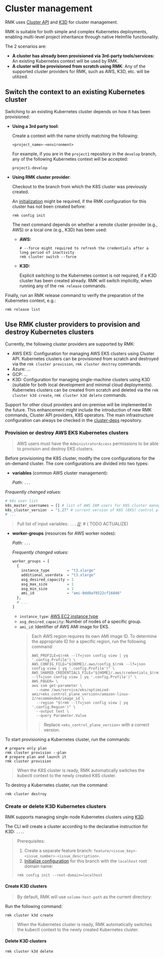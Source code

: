 # Cluster management

RMK uses [Cluster API](https://cluster-api.sigs.k8s.io/introduction) and [K3D](https://k3d.io) for cluster management.

RMK is suitable for both simple and complex Kubernetes deployments, enabling multi-level project inheritance through native Helmfile functionality.

The 2 scenarios are:

- **A cluster has already been provisioned via 3rd-party tools/services:** An existing Kubernetes context will be used by RMK.
- **A cluster will be provisioned from scratch using RMK**: Any of the supported cluster providers for RMK, such as AWS, K3D, etc. will be utilized.

## Switch the context to an existing Kubernetes cluster

Switching to an existing Kubernetes cluster depends on how it has been provisioned:

* **Using a 3rd party tool:**
  
  Create a context with the name strictly matching the following:
  
  ```
  <project_name>-<environment>
  ```
  
  For example, if you are in the `project1` repository in the `develop` branch, any of the following Kubernetes context will be accepted:
  
  ```
  project1-develop
  ```
  
* **Using RMK cluster provider**:

  Checkout to the branch from which the K8S cluster was previously created. 

  An [initialization](../configuration-management.md#initialization-of-rmk-configuration) might be required,
  if the RMK configuration for this cluster has not been created before:
  
  ```shell
  rmk config init
  ```
   
  The next command depends on whether a remote cluster provider (e.g., AWS) or a local one (e.g., K3D) has been used:

  * **AWS:**

    ```shell
    # --force might required to refresh the credentials after a long period of inactivity
    rmk cluster switch --force
    ```
  
  * **K3D:**

    Explicit switching to the Kubernetes context is not required, if a K3D cluster has been created already. 
    RMK will switch implicitly, when running any of the `rmk release` commands.
  
Finally, run an RMK release command to verify the preparation of the Kubernetes context, e.g.:

```shell
rmk release list
```

## Use RMK cluster providers to provision and destroy Kubernetes clusters

Currently, the following cluster providers are supported by RMK:

- AWS EKS: Configuration for managing AWS EKS
  clusters using Cluster API. Kubernetes clusters can be provisioned from scratch and destroyed 
  via the `rmk cluster provision`, `rmk cluster destroy` commands.
- Azure: ...
- GCP: ...
- K3D: Configuration for managing
  single-machine clusters using K3D (suitable for both local development and minimal cloud deployments). 
  Kubernetes clusters can be created from scratch and deleted via the `rmk cluster k3d create`, `rmk cluster k3d delete` commands.

Support for other cloud providers and on-premise will be implemented in the future.
This enhancement might include the introduction of new RMK commands, Cluster API providers, K8S operators.
The main infrastructure configuration can always be checked in the [cluster-deps](https://github.com/edenlabllc/cluster-deps.bootstrap.infra) repository. 

### Provision or destroy AWS EKS Kubernetes clusters

> AWS users must have the `AdministratorAccess` permissions to be able to provision and destroy EKS clusters.

Before provisioning the K8S cluster, modify the core configurations for the on-demand cluster. 
The core configurations are divided into two types:

- **variables** (common AWS cluster management):

  _Path:_ `...`  

[//]: # (  TODO ACTUALIZE)

  _Frequently changed values:_

  ```terraform
  # k8s user list
  k8s_master_usernames = [] # list of AWS IAM users for K8S cluster management
  k8s_cluster_version  = "1.27" # current version of K8S (EKS) control plane
  # ...
  ```

  > Full list of input variables: `...`
  [//]: # (  TODO ACTUALIZE)

- **worker-groups** (resources for AWS worker nodes):

  _Path:_ `...`

  [//]: # (  TODO ACTUALIZE)

  _Frequently changed values:_

  ```terraform
  worker_groups = [
    {
      instance_type        = "t3.xlarge"
      additional_userdata  = "t3.xlarge"
      asg_desired_capacity = 1
      asg_max_size         = 1
      asg_min_size         = 1
      ami_id               = "ami-0dd8af8522cf16846"
    },
    # ...
  ]
  ```
  
  - `instance_type`: [AWS EC2 instance type](https://aws.amazon.com/ec2/instance-types)
  - `asg_desired_capacity`: Number of nodes of a specific group.
  - `ami_id`: Identifier of AWS AMI image for EKS.
    > Each AWS region requires its own AMI image ID. To determine the appropriate ID for a specific region, run the following command:
    > 
    > ```shell
    > AWS_PROFILE=$(rmk --lf=json config view | yq '.config.Profile') \
    > AWS_CONFIG_FILE="${HOME}/.aws/config_$(rmk --lf=json config view | yq '.config.Profile')" \
    > AWS_SHARED_CREDENTIALS_FILE="${HOME}/.aws/credentials_$(rmk --lf=json config view | yq '.config.Profile')" \
    > AWS_PAGER= \
    > aws ssm get-parameter \
    >   --name /aws/service/eks/optimized-ami/<eks_control_plane_version>/amazon-linux-2/recommended/image_id \
    >   --region "$(rmk --lf=json config view | yq '.config.Region')" \
    >   --output text \
    >   --query Parameter.Value
    > ```
    > > Replace `<eks_control_plane_version>` with a correct version.

To start provisioning a Kubernetes cluster, run the commands:

```shell
# prepare only plan
rmk cluster provision --plan
# prepare plan and launch it
rmk cluster provision
```

> When the K8S cluster is ready, RMK automatically switches the kubectl context to the newly created K8S cluster.

To destroy a Kubernetes cluster, run the command:

```shell
rmk cluster destroy
```

### Create or delete K3D Kubernetes clusters

RMK supports managing single-node Kubernetes clusters using [K3D](https://k3d.io).

The CLI will create a cluster according to the declarative instruction for K3D: 
`...`.

[//]: # (  TODO ACTUALIZE)

> Prerequisites:
> 
> 1. Create a separate feature branch: `feature/<issue_key>-<issue_number>-<issue_description>`.
> 2. [Initialize configuration](../configuration-management.md#initialization-of-rmk-configuration) for this branch with the `localhost` root domain name:
> 
> ```shell
> rmk config init --root-domain=localhost
> ```

#### Create K3D clusters

> By default, RMK will use `volume-host-path` as the current directory:

Run the following command:

```shell
rmk cluster k3d create
```

> When the Kubernetes cluster is ready, RMK automatically switches the kubectl context to the newly created Kubernetes cluster.

#### Delete K3D clusters

```shell
rmk cluster k3d delete
```
